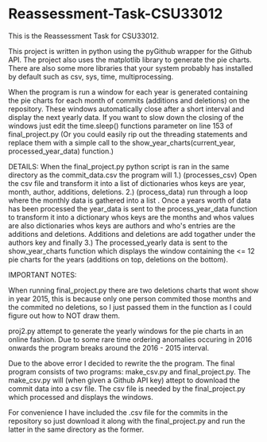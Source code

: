 # Reassessment-Task-CSU33012

This is the Reassessment Task for CSU33012.

This project is written in python using the pyGithub wrapper for the Github API. The project also uses the matplotlib library to generate the pie charts.
There are also some more libraries that your system probably has installed by default such as csv, sys, time, multiprocessing.

When the program is run a window for each year is generated containing the pie charts for each month of commits (additions and deletions) on the repository. These windows automatically close after a short interval and display the next yearly data. If you want to slow down the closing of the windows just edit the time.sleep() functions parameter on line 153 of final_project.py (Or you could easily rip out the threading statements and replace them with a simple call to the show_year_charts(current_year, processed_year_data) function.)

DETAILS:
When the final_project.py python script is ran in the same directory as the commit_data.csv the program will 
  1.) (processes_csv) Open the csv file and transform it into a list of dictionaries whos keys are year, month, author, additions, deletions. 
  2.) (process_data) run through a loop where the monthly data is gathered into a list . Once a years worth of data has been processed the year_data is sent to the process_year_data function to transform it into a dictionary whos keys are the months and whos values are also dictionaries whos keys are authors and who's entries are the additions and deletions. Additions and deletions are add togather under the authors key and finally 
  3.) The processed_yearly data is sent to the show_year_charts function which displays the window containing the <= 12 pie charts for the years (additions on top, deletions on the bottom). 

IMPORTANT NOTES:

When running final_project.py there are two deletions charts that wont show in year 2015, this is because only one person commited those months and the commited no deletions, so I just passed them in the function as I could figure out how to NOT draw them.

proj2.py attempt to generate the yearly windows for the pie charts in an online fashion. Due to some rare time ordering anomalies occuring in 2016 onwards the program breaks around the 2016 - 2015 interval.

Due to the above error I decided to rewrite the the program. The final program consists of two programs: make_csv.py and final_project.py. The make_csv.py will (when given a Github API key) attept to download the commit data into a csv file. The csv file is needed by the final_project.py which processed and displays the windows. 

For convenience I have included the .csv file for the commits in the repository so just download it along with the final_project.py and run the latter in the same directory as the former.
